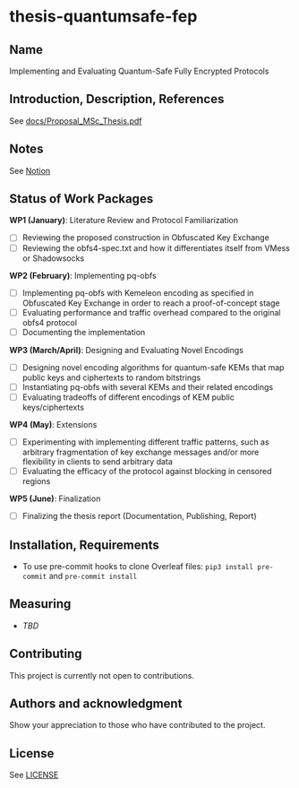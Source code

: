 # thesis-quantumsafe-fep

## Name
Implementing and Evaluating Quantum-Safe Fully Encrypted Protocols

## Introduction, Description, References
See [docs/Proposal_MSc_Thesis.pdf](docs/Proposal_MSc_Thesis.pdf)

## Notes
See [Notion](https://www.notion.so/MSc-Thesis-172b3139d28980ee8917f71ec2b4ba35?pvs=4)

## Status of Work Packages

**WP1 (January)**: Literature Review and Protocol Familiarization

- [ ] Reviewing the proposed construction in Obfuscated Key Exchange
- [ ] Reviewing the obfs4-spec.txt  and how it differentiates itself from VMess or Shadowsocks

**WP2 (February)**: Implementing pq-obfs

- [ ] Implementing pq-obfs with Kemeleon encoding as specified in Obfuscated Key Exchange in order to reach a proof-of-concept stage
- [ ] Evaluating performance and traffic overhead compared to the original obfs4 protocol
- [ ] Documenting the implementation

**WP3 (March/April)**: Designing and Evaluating Novel Encodings

- [ ] Designing novel encoding algorithms for quantum-safe KEMs that map public keys and ciphertexts to random bitstrings
- [ ] Instantiating pq-obfs with several KEMs and their related encodings
- [ ] Evaluating tradeoffs of different encodings of KEM public keys/ciphertexts

**WP4 (May)**: Extensions

- [ ] Experimenting with implementing different traffic patterns, such as arbitrary fragmentation of key exchange messages and/or more flexibility in clients to send arbitrary data
- [ ] Evaluating the efficacy of the protocol against blocking in censored regions

**WP5 (June)**: Finalization

- [ ] Finalizing the thesis report (Documentation, Publishing, Report)

## Installation, Requirements

- To use pre-commit hooks to clone Overleaf files: `pip3 install pre-commit` and `pre-commit install`

## Measuring

- *TBD*

## Contributing
This project is currently not open to contributions.

## Authors and acknowledgment
Show your appreciation to those who have contributed to the project.

## License
See [LICENSE](LICENSE)
